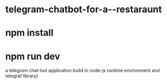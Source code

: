 # telegram-chatbot-for-a--restaraunt
# npm install
# npm run dev
a telegram chat-bot application build in node-js runtime environment and telegraf library) 
